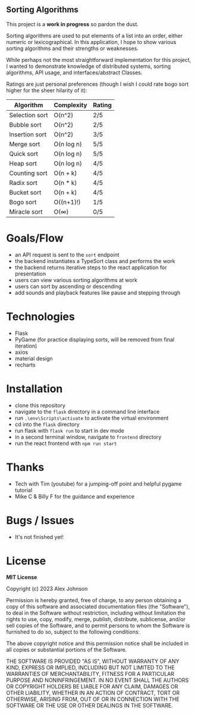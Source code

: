 ## Sorting Algorithms
This project is a **work in progress** so pardon the dust.

Sorting algorithms are used to put elements of a list into an order, either numeric or lexicographical. In this application, I hope to show various sorting algorithms and their strengths or weaknesses. 

While perhaps not the most straightforward implementation for this project, I wanted to demonstrate knowledge of distributed systems, sorting algorithms, API usage, and interfaces/abstract Classes.

Ratings are just personal preferences (though I wish I could rate bogo sort higher for the sheer hilarity of it):

| Algorithm       | Complexity     | Rating      |
|-----------------|---------------|--------------|
| Selection sort  | O(n^2)        | 2/5          |
| Bubble sort     | O(n^2)        | 2/5          |
| Insertion sort  | O(n^2)        | 3/5          |
| Merge sort      | O(n log n)    | 5/5          |
| Quick sort      | O(n log n)    | 5/5          |
| Heap sort       | O(n log n)    | 4/5          |
| Counting sort   | O(n + k)      | 4/5          |
| Radix sort      | O(n * k)      | 4/5          |
| Bucket sort     | O(n + k)      | 4/5          |
| Bogo sort       | O((n+1)!)     | 1/5          |
| Miracle sort    | O(∞)          | 0/5          |



# Goals/Flow
  * an API request is sent to the `sort` endpoint
  * the backend instantiates a TypeSort class and performs the work
  * the backend returns iterative steps to the react application for presentation
  * users can view various sorting algorithms at work
  * users can sort by ascending or descending
  * add sounds and playback features like pause and stepping through

# Technologies
* Flask 
* PyGame (for practice displaying sorts, will be removed from final iteration)
* axios
* material design
* recharts

# Installation
* clone this repository
* navigate to the `flask` directory in a command line interface
* run `.\env\Scripts\activate` to activate the virtual environment
* cd into the `flask` directory
* run flask with `flask run` to start in dev mode
* in a second terminal window, navigate to `frontend` directory
* run the react frontend with `npm run start`

# Thanks
* Tech with Tim (youtube) for a jumping-off point and helpful pygame tutorial
* Mike C & Billy F for the guidance and experience

# Bugs / Issues
* It's not finished yet!

# License
**MIT License**

Copyright (c) 2023 Alex Johnson

Permission is hereby granted, free of charge, to any person obtaining a copy
of this software and associated documentation files (the "Software"), to deal
in the Software without restriction, including without limitation the rights
to use, copy, modify, merge, publish, distribute, sublicense, and/or sell
copies of the Software, and to permit persons to whom the Software is
furnished to do so, subject to the following conditions:

The above copyright notice and this permission notice shall be included in all
copies or substantial portions of the Software.

THE SOFTWARE IS PROVIDED "AS IS", WITHOUT WARRANTY OF ANY KIND, EXPRESS OR
IMPLIED, INCLUDING BUT NOT LIMITED TO THE WARRANTIES OF MERCHANTABILITY,
FITNESS FOR A PARTICULAR PURPOSE AND NONINFRINGEMENT. IN NO EVENT SHALL THE
AUTHORS OR COPYRIGHT HOLDERS BE LIABLE FOR ANY CLAIM, DAMAGES OR OTHER
LIABILITY, WHETHER IN AN ACTION OF CONTRACT, TORT OR OTHERWISE, ARISING FROM,
OUT OF OR IN CONNECTION WITH THE SOFTWARE OR THE USE OR OTHER DEALINGS IN THE
SOFTWARE.
